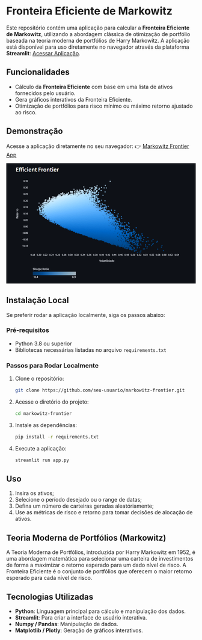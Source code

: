 # Fronteira Eficiente de Markowitz

Este repositório contém uma aplicação para calcular a **Fronteira Eficiente de Markowitz**, utilizando a abordagem clássica de otimização de portfólio baseada na teoria moderna de portfólios de Harry Markowitz. A aplicação está disponível para uso diretamente no navegador através da plataforma **Streamlit**: [Acessar Aplicação](https://markowitz-frontier.streamlit.app/).

## Funcionalidades

- Cálculo da **Fronteira Eficiente** com base em uma lista de ativos fornecidos pelo usuário.
- Gera gráficos interativos da Fronteira Eficiente.
- Otimização de portfólios para risco mínimo ou máximo retorno ajustado ao risco.

## Demonstração

Acesse a aplicação diretamente no seu navegador:
👉 [Markowitz Frontier App](https://markowitz-frontier.streamlit.app/)

![Fronteira Eficiente](./static/fronteira.png)

## Instalação Local

Se preferir rodar a aplicação localmente, siga os passos abaixo:

### Pré-requisitos

- Python 3.8 ou superior
- Bibliotecas necessárias listadas no arquivo `requirements.txt`

### Passos para Rodar Localmente

1. Clone o repositório:

   ```bash
   git clone https://github.com/seu-usuario/markowitz-frontier.git
   ```

2. Acesse o diretório do projeto:

   ```bash
   cd markowitz-frontier
   ```

3. Instale as dependências:

   ```bash
   pip install -r requirements.txt
   ```

4. Execute a aplicação:

   ```bash
   streamlit run app.py
   ```

## Uso

1. Insira os ativos;
2. Selecione o período desejado ou o range de datas;
3. Defina um número de carteiras geradas aleatóriamente;
4. Use as métricas de risco e retorno para tomar decisões de alocação de ativos.

## Teoria Moderna de Portfólios (Markowitz)

A Teoria Moderna de Portfólios, introduzida por Harry Markowitz em 1952, é uma abordagem matemática para selecionar uma carteira de investimentos de forma a maximizar o retorno esperado para um dado nível de risco. A Fronteira Eficiente é o conjunto de portfólios que oferecem o maior retorno esperado para cada nível de risco.

## Tecnologias Utilizadas

- **Python**: Linguagem principal para cálculo e manipulação dos dados.
- **Streamlit**: Para criar a interface de usuário interativa.
- **Numpy / Pandas**: Manipulação de dados.
- **Matplotlib / Plotly**: Geração de gráficos interativos.
